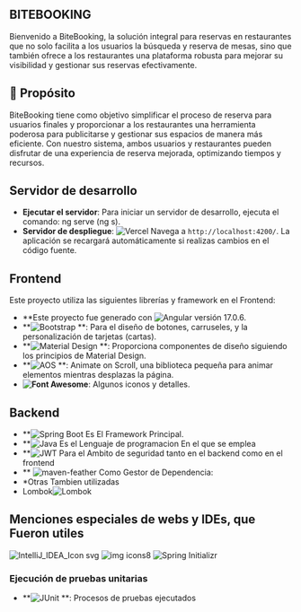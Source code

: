 ## BITEBOOKING

Bienvenido a BiteBooking, la solución integral para reservas en restaurantes que no solo facilita a los usuarios la búsqueda y reserva de mesas, sino que también ofrece a los restaurantes una plataforma robusta para mejorar su visibilidad y gestionar sus reservas efectivamente.

## 🌟 Propósito

BiteBooking tiene como objetivo simplificar el proceso de reserva para usuarios finales y proporcionar a los restaurantes una herramienta poderosa para publicitarse y gestionar sus espacios de manera más eficiente. Con nuestro sistema, ambos usuarios y restaurantes pueden disfrutar de una experiencia de reserva mejorada, optimizando tiempos y recursos.

## Servidor de desarrollo

- **Ejecutar el servidor**: Para iniciar un servidor de desarrollo, ejecuta el comando: ng serve (ng s).
- **Servidor de despliegue**: ![Vercel](https://img.shields.io/badge/vercel-%23000000.svg?style=flat-square&logo=vercel&logoColor=white)
Navega a `http://localhost:4200/`. La aplicación se recargará automáticamente si realizas cambios en el código fuente.

## Frontend

Este proyecto utiliza las siguientes librerías y framework en el Frontend:

- **Este proyecto fue generado con ![Angular](https://img.shields.io/badge/Angular-DD0031?style=flat-square&logo=angular&logoColor=white)
 versión 17.0.6.
- **![Bootstrap](https://img.shields.io/badge/Bootstrap-563D7C?style=flat-square&logo=bootstrap&logoColor=white)
**: Para el diseño de botones, carruseles, y la personalización de tarjetas (cartas).
- **![Material Design](https://img.shields.io/badge/Material--UI-0081CB?style=flat-square&logo=material-ui&logoColor=white)
**: Proporciona componentes de diseño siguiendo los principios de Material Design.
- **![AOS](https://img.shields.io/badge/AOS-animate-0769AD?style=flat-square)
**: Animate on Scroll, una biblioteca pequeña para animar elementos mientras desplazas la página.
- **![Font Awesome](https://img.shields.io/badge/Font_Awesome-528DD7?style=flat-square&logo=font-awesome&logoColor=white)**: Algunos iconos y detalles. 


## Backend
- **![Spring Boot](https://img.shields.io/badge/Spring_Boot-6DB33F?style=flat-square&logo=spring-boot&logoColor=white) Es El Framework Principal.
- **![Java](https://img.shields.io/badge/Java-007396?style=flat-square&logo=openjdk&logoColor=white) Es el Lenguaje de programacion En el que se emplea
- **![JWT](https://img.shields.io/badge/JWT-black?style=flat-square&logo=json-web-tokens&logoColor=white) Para el Ambito de seguridad tanto en el backend como en el frontend
- ** ![maven-feather](https://github.com/JehielL/bitebooking-frontend/assets/95054371/5de7f6f8-8247-4c41-a72d-cdff868d9a6b) Como Gestor de Dependencia: 
- *Otras Tambien utilizadas
- Lombok![Lombok](https://github.com/JehielL/bitebooking-frontend/assets/95054371/743e36b8-2174-40f0-8c7e-c8051d963fa1)

## Menciones especiales de webs y IDEs, que Fueron utiles
![IntelliJ_IDEA_Icon svg](https://github.com/JehielL/bitebooking-frontend/assets/95054371/75b72b4f-0f30-4d62-aa1d-7a3aef335400)
![img icons8](https://github.com/JehielL/bitebooking-frontend/assets/95054371/dfcfe0c9-addd-4960-b8a5-8b6a1c9b1a3b)
![Spring Initializr](https://img.shields.io/badge/Spring_Initializr-6DB33F?style=flat-square&logo=spring&logoColor=white)

### Ejecución de pruebas unitarias

- **![JUnit](https://img.shields.io/badge/JUnit-25A162?style=flat-square&logo=junit5&logoColor=white) **: Procesos de pruebas ejecutados

